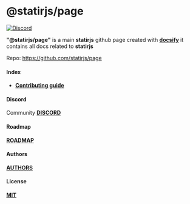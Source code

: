 # @statirjs/page

[![Discord](https://img.shields.io/discord/713451221901508720?label=discord)](https://discord.gg/mypB55)

**"@statirjs/page"** is a main **statirjs** github page created with [**docsify**](https://docsify.js.org/#/) it contains all docs related to **statirjs**

Repo: https://github.com/statirjs/page

#### Index

- [**Contributing guide**](/content/page/contributing_guide.md)

#### Discord

Community [**DISCORD**](https://discord.gg/mypB55)

#### Roadmap

[**ROADMAP**](https://github.com/statirjs/page/blob/master/ROADMAP.md)

#### Authors

[**AUTHORS**](https://github.com/statirjs/page/blob/master/AUTHORS.md)

#### License

[**MIT**](https://github.com/statirjs/page/blob/master/LICENSE.md)
